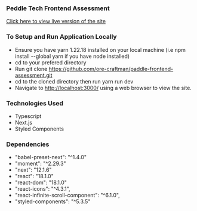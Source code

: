 ### Peddle Tech Frontend Assessment
[Click here to view live version of the site](https://peddle-tech.vercel.app)

### To Setup and Run Application Locally
- Ensure you have yarn 1.22.18 installed on your local machine (i.e npm install --global yarn if you have node installed)
- cd to your prefered directory
- Run git clone https://github.com/ore-craftman/paddle-frontend-assessment.git
- cd to the cloned directory then run yarn run dev
- Navigate to [http://localhost:3000/](http://localhost:3000/) using a web browser to view the site.

### Technologies Used
- Typescript
- Next.js
- Styled Components

### Dependencies
- "babel-preset-next": "^1.4.0"
- "moment": "^2.29.3"
- "next": "12.1.6"
- "react": "18.1.0"
- "react-dom": "18.1.0"
- "react-icons": "^4.3.1",
- "react-infinite-scroll-component": "^6.1.0",
- "styled-components": "^5.3.5"



